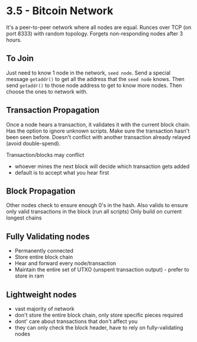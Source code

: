# 3.5 - Bitcoin Network

It's a peer-to-peer network where all nodes are equal.
Runces over TCP (on port 8333) with random topology.
Forgets non-responding nodes after 3 hours.

## To Join

Just need to know 1 node in the network, `seed node`.
Send a special message `getaddr()` to get all the address that the `seed node` knows.
Then send `getaddr()` to those node address to get to know more nodes.
Then choose the ones to network with.

## Transaction Propagation

Once a node hears a transaction, it validates it with the current block chain.
Has the option to ignore unknown scripts.
Make sure the transaction hasn't been seen before.
Doesn't conflict with another transaction already relayed (avoid double-spend).

Transaction/blocks may conflict

- whoever mines the next block will decide which transaction gets added
- default is to accept what you hear first

## Block Propagation

Other nodes check to ensure enough 0's in the hash.
Also valids to ensure only valid transactions in the block (run all scripts)
Only build on current longest chains

## Fully Validating nodes

- Permanently connected
- Store entire block chain
- Hear and forward every node/transaction
- Maintain the entire set of UTXO (unspent transaction output) - prefer to store in ram

## Lightweight nodes

- vast majority of network
- don't store the entire block chain, only store specific pieces required
- dont' care about transactions that don't affect you
- they can only check the block header, have to rely on fully-validating nodes

